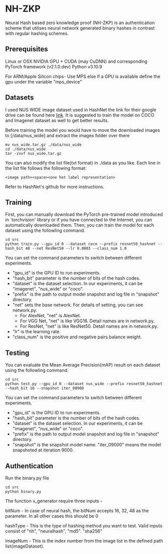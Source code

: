 # NH-ZKP
Neural Hash based zero knowledge proof (NH-ZKP) is an authentication scheme that utilises neural network generated binary hashes in contrast with regular hashing schemes. 

## Prerequisites 
Linux or OSX
NVIDIA GPU + CUDA (may CuDNN) and corresponding PyTorch framework (v2.1.0.dev)
Python v3.10.9

For ARM/Apple Silicon chips-
Use MPS else if a GPU is available define the gpu under the variable "mps_device"

## Datasets
I used NUS WIDE image dataset used in HashNet the link for their google drive can be found here [link](https://drive.google.com/drive/folders/0B7IzDz-4yH_HOXdoaDU4dk40RFE?usp=sharing). 
It is suggested to train the model on COCO and Imagenet dataset as well to get better results.

Before training the model you would have to move the downloaded images to [/data/nus_wide] and extract the images folder over there
```
mv nus_wide.tar.gz ./data/nus_wide
cd ./data/nus_wide
tar -zxvf nus_wide.tar.gz
```

You can also modify the list file(txt format) in ./data as you like. Each line in the list file follows the following format:
```
<image path><space><one hot label representation>
```

Refer to HashNet's github for more instructions.

## Training
First, you can manually download the PyTorch pre-trained model introduced in `torchvision' library or if you have connected to the Internet, you can automatically downloaded them.
Then, you can train the model for each dataset using the followling command.
```
cd src
python train.py --gpu_id 0 --dataset coco --prefix resnet50_hashnet --hash_bit 48 --net ResNet50 --lr 0.0003 --class_num 1.0
```
You can set the command parameters to switch between different experiments. 
- "gpu_id" is the GPU ID to run experiments.
- "hash_bit" parameter is the number of bits of the hash codes.
- "dataset" is the dataset selection. In our experiments, it can be "imagenet", "nus_wide" or "coco".
- "prefix" is the path to output model snapshot and log file in "snapshot" directory.
- "net" sets the base network. For details of setting, you can see network.py.
    - For AlexNet, "net" is AlexNet.    
    - For VGG Net, "net" is like VGG16. Detail names are in network.py.
    - For ResNet, "net" is like ResNet50. Detail names are in network.py.
- "lr" is the learning rate.
- "class_num" is the positive and negative pairs balance weight.

## Testing
You can evaluate the Mean Average Precision(mAP) result on each dataset using the followling command.
```
cd src
python test.py --gpu_id 0 --dataset nus_wide --prefix resnet50_hashnet --hash_bit 16 --snapshot iter_00900
```
You can set the command parameters to switch between different experiments. 
- "gpu_id" is the GPU ID to run experiments.
- "hash_bit" parameter is the number of bits of the hash codes.
- "dataset" is the dataset selection. In our experiments, it can be "imagenet", "nus_wide" or "coco".
- "prefix" is the path to output model snapshot and log file in "snapshot" directory.
- "snapshot" is the snapshot model name. "iter_09000" means the model snapshoted at iteration 9000.

## Authentication
Run the binary.py file
```
cd src
python binary.py
```
The function x_generator require three inputs -

bitNum - In case of neural hash, the bitNum accepts 16, 32, 48 as the parameter. In all other cases this should be 0

hashType - This is the type of hashing method you want to test. Valid inputs consist of "nh", "neuralhash", "md5". "sha256"

imageNum - This is the index number from the image list in the defined path list(imageDataset).


